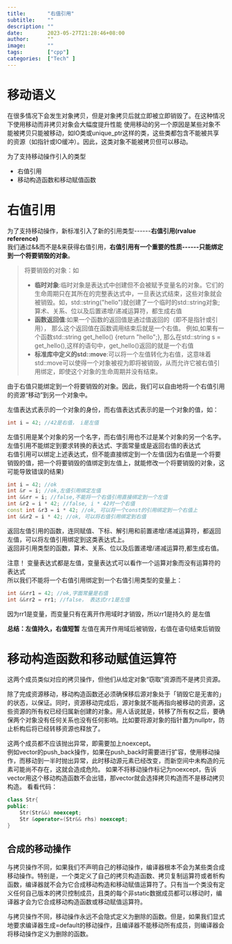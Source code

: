 ```yaml
---
title:       "右值引用"
subtitle:    ""
description: ""
date:        2023-05-27T21:28:46+08:00
author:      ""
image:       ""
tags:        ["cpp"]
categories:  ["Tech" ]
---
```

# 移动语义
在很多情况下会发生对象拷贝，但是对象拷贝后就立即被立即销毁了。在这种情况下使用移动而非拷贝对象会大幅度提升性能
使用移动的另一个原因是某些对象不能被拷贝只能被移动，如IO类或unique_ptr这样的类，这些类都包含不能被共享的资源（如指针或IO缓冲）。因此，这类对象不能被拷贝但可以移动。  

为了支持移动操作引入的类型
- 右值引用
- 移动构造函数和移动赋值函数  

# 右值引用
为了支持移动操作，新标准引入了新的引用类型------**右值引用(rvalue reference)**  
我们通过&&而不是&来获得右值引用，**右值引用有一个重要的性质------只能绑定到一个将要销毁的对象**。
> 将要销毁的对象：如  
> - **临时对象**:临时对象是表达式中创建但不会被赋予变量名的对象。它们的生命周期只在其所在的完整表达式中，一旦表达式结束，这些对象就会被销毁。如，std::string("hello")就创建了一个临时的std::string对象; 算术、关系、位以及后置递增/递减运算符，都生成右值
> - **函数返回值**:如果一个函数的返回值是通过值返回的（即不是指针或引用）， 那么这个返回值在函数调用结束后就是一个右值。
例如,如果有一个函数std::string get_hello() {return "hello";}, 那么在std::string s = get_hello(),这样的语句中，get_hello()返回的就是一个右值
> - **标准库中定义的std::move**:可以将一个左值转化为右值，这意味着std::move可以使得一个对象被视为即将被销毁，从而允许它被右值引用绑定，即使这个对象的生命周期并没有结束。

由于右值只能绑定到一个将要销毁的对象。因此，我们可以自由地将一个右值引用的资源“移动”到另一个对象中。  

左值表达式表示的一个对象的身份，而右值表达式表示的是一个对象的值，如：
```c++
int i = 42; //42是右值， i是左值
```

左值引用是某个对象的另一个名字，而右值引用也不过是某个对象的另一个名字。  
左值引用不能绑定到要求转换的表达式、字面常量或是返回右值的表达式  
右值引用可以绑定上述表达式，但不能直接绑定到一个左值(因为右值是一个将要销毁的值，把一个将要销毁的值绑定到左值上，就能修改一个将要销毁的对象，这可能导致错误的结果)
```c++
int i = 42; //ok
int &r = i; //ok,左值引用绑定左值
int &&rr = i; //false,不能将一个右值引用直接绑定到一个左值
int &r2 = i * 42; //false, i * 42时一个右值
const int &r3 = i * 42; //ok, 可以将一个const的引用绑定到一个右值上
int &&r2 = i * 42; //ok, 可以将右值引用绑定到右值  
```

返回左值引用的函数，连同赋值、下标、解引用和前置递增/递减运算符，都返回左值，可以将左值引用绑定到这类表达式上。  
返回非引用类型的函数，算术、关系、位以及后置递增/递减运算符,都生成右值。

注意！ 变量表达式都是左值，变量表达式可以看作一个运算对象而没有运算符的表达式  
所以我们不能将一个右值引用绑定到一个右值引用类型的变量上：
```c++
int &&rr1 = 42; //ok,字面常量是右值
int &&rr2 = rr1; //false， 表达式rr1是左值
```
因为rr1是变量，而变量只有在离开作用域时才销毁，所以rr1是持久的 是左值

**总结：左值持久，右值短暂**
左值在离开作用域后被销毁，右值在语句结束后销毁

# 移动构造函数和移动赋值运算符
这两个成员类似对应的拷贝操作，但他们从给定对象“窃取”资源而不是拷贝资源。  

除了完成资源移动，移动构造函数还必须确保移后源对象处于「销毁它是无害的」的状态，以保证。同时，资源移动完成后，源对象就不能再指向被移动的资源，这些资源的所有权已经归属新创建的对象。用人话说就是，转移了所有权之后，要确保两个对象没有任何关系也没有任何影响。比如要将源对象的指针置为nullptr，防止析构后将已经转移资源也释放了。

这两个成员都不应该抛出异常，即需要加上noexcept。  
例如vector的push_back操作，如果在push_back时需要进行扩容，使用移动操作，而移动到一半时抛出异常，此时移动源元素已经改变，而新空间中未构造的元素可能尚不存在，这就会造成危险。
如果不将移动操作标记为noexcept，告诉vector用这个移动构造函数不会出错，那vector就会选择拷贝构造而不是移动拷贝构造。
看看代码：
```c++
class Str{
public:
    Str(Str&&) noexcept;
    Str &operator=(Str&& rhs) noexcept;
}
```

## 合成的移动操作
与拷贝操作不同，如果我们不声明自己的移动操作，编译器根本不会为某些类合成移动操作。特别是，一个类定义了自己的拷贝构造函数、拷贝复制运算符或者析构函数，编译器就不会为它合成移动构造和移动赋值运算符了。只有当一个类没有定义任何自己版本的拷贝控制成员，且类的每个非static数据成员都可以移动时，编译器才会为它合成移动构造函数或移动赋值运算符。  

与拷贝操作不同，移动操作永远不会隐式定义为删除的函数。但是，如果我们显式地要求编译器生成=default的移动操作，且编译器不能移动所有成员，则编译器会将移动操作定义为删除的函数。